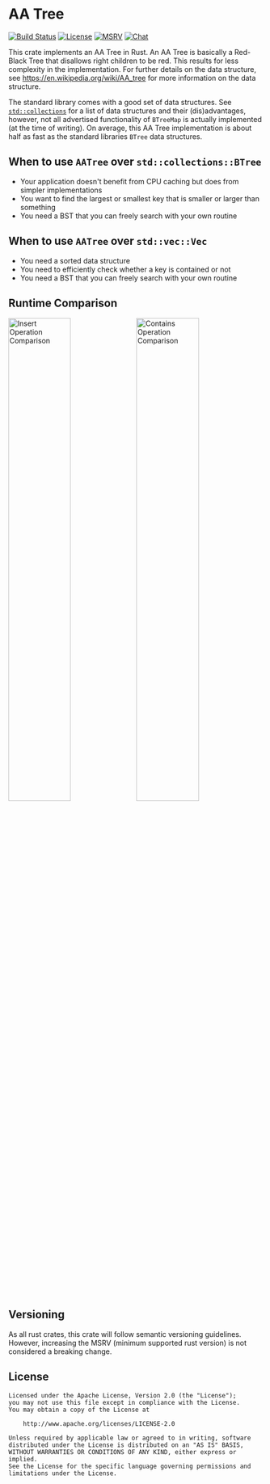 # AA Tree

[![Build Status](https://drone.msrd0.eu/api/badges/msrd0/aatree/status.svg)](https://drone.msrd0.eu/msrd0/aatree)
[![License](https://img.shields.io/badge/license-Apache--2.0-blue.svg)](https://www.apache.org/licenses/LICENSE-2.0.html)
[![MSRV](https://img.shields.io/badge/rustc-1.44+-orange.svg)](https://blog.rust-lang.org/2020/06/04/Rust-1.44.0.html)
[![Chat](https://matrix.to/img/matrix-badge.svg)](https://matrix.to/#/#aatree:msrd0.de)

This crate implements an AA Tree in Rust. An AA Tree is basically a Red-Black Tree that disallows right children to be red. This results for less complexity in the implementation. For further details on the data structure, see https://en.wikipedia.org/wiki/AA_tree for more information on the data structure.

The standard library comes with a good set of data structures. See [`std::collections`] for a list of data structures and their (dis)advantages, however, not all advertised functionality of `BTreeMap` is actually implemented (at the time of writing). On average, this AA Tree implementation is about half as fast as the standard libraries `BTree` data structures.

## When to use `AATree` over `std::collections::BTree`

- Your application doesn't benefit from CPU caching but does from simpler implementations
- You want to find the largest or smallest key that is smaller or larger than something
- You need a BST that you can freely search with your own routine

## When to use `AATree` over `std::vec::Vec`

- You need a sorted data structure
- You need to efficiently check whether a key is contained or not
- You need a BST that you can freely search with your own routine

## Runtime Comparison

<div>
	<img alt="Insert Operation Comparison" src="target/criterion/Insert/report/lines.svg" width="49.5%" />
	<img alt="Contains Operation Comparison" src="target/criterion/Contains/report/lines.svg" width="49.5%" />
</div>

## Versioning

As all rust crates, this crate will follow semantic versioning guidelines. However, increasing the MSRV (minimum supported rust version) is not considered a breaking change.

## License

```
Licensed under the Apache License, Version 2.0 (the "License");
you may not use this file except in compliance with the License.
You may obtain a copy of the License at

    http://www.apache.org/licenses/LICENSE-2.0

Unless required by applicable law or agreed to in writing, software
distributed under the License is distributed on an "AS IS" BASIS,
WITHOUT WARRANTIES OR CONDITIONS OF ANY KIND, either express or implied.
See the License for the specific language governing permissions and
limitations under the License.
```

 [`std::collections`]: https://doc.rust-lang.org/stable/std/collections/index.html
